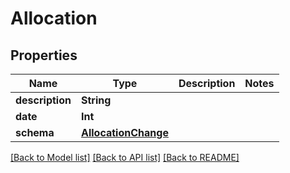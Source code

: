 # Allocation

## Properties
Name | Type | Description | Notes
------------ | ------------- | ------------- | -------------
**description** | **String** |  | 
**date** | **Int** |  | 
**schema** | [**AllocationChange**](AllocationChange.md) |  | 

[[Back to Model list]](../README.md#documentation-for-models) [[Back to API list]](../README.md#documentation-for-api-endpoints) [[Back to README]](../README.md)


